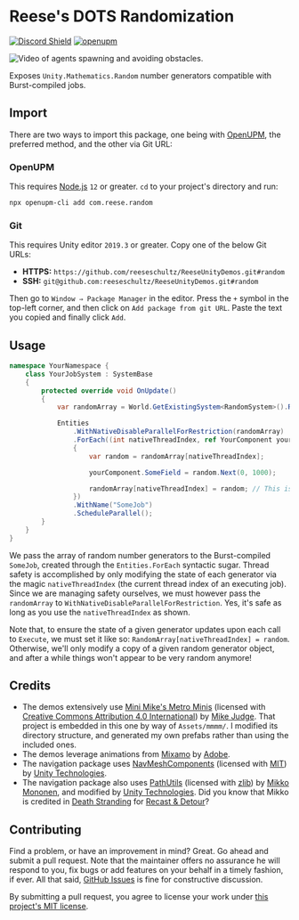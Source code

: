 # Reese's DOTS Randomization

[![Discord Shield](https://discordapp.com/api/guilds/732665868521177117/widget.png?style=shield)](https://discord.gg/CZ85mguYjK)
[![openupm](https://img.shields.io/npm/v/com.reese.random?label=openupm&registry_uri=https://package.openupm.com)](https://openupm.com/packages/com.reese.random/)

![Video of agents spawning and avoiding obstacles.](/Gifs/nav-performance-demo.gif)

Exposes `Unity.Mathematics.Random` number generators compatible with Burst-compiled jobs.

## Import

There are two ways to import this package, one being with [OpenUPM](https://openupm.com/), the preferred method, and the other via Git URL:

### OpenUPM

This requires [Node.js](https://nodejs.org/en/) `12` or greater. `cd` to your project's directory and run:

```sh
npx openupm-cli add com.reese.random
```

### Git

This requires Unity editor `2019.3` or greater. Copy one of the below Git URLs:

* **HTTPS:** `https://github.com/reeseschultz/ReeseUnityDemos.git#random`
* **SSH:** `git@github.com:reeseschultz/ReeseUnityDemos.git#random`

Then go to `Window ⇒ Package Manager` in the editor. Press the `+` symbol in the top-left corner, and then click on `Add package from git URL`. Paste the text you copied and finally click `Add`.

## Usage

```csharp
namespace YourNamespace {
    class YourJobSystem : SystemBase
    {
        protected override void OnUpdate()
        {
            var randomArray = World.GetExistingSystem<RandomSystem>().RandomArray;

            Entities
                .WithNativeDisableParallelForRestriction(randomArray)
                .ForEach((int nativeThreadIndex, ref YourComponent yourComponent) =>
                {
                    var random = randomArray[nativeThreadIndex];

                    yourComponent.SomeField = random.Next(0, 1000);

                    randomArray[nativeThreadIndex] = random; // This is NECESSARY.
                })
                .WithName("SomeJob")
                .ScheduleParallel();
        }
    }
}
```

We pass the array of random number generators to the Burst-compiled `SomeJob`, created through the `Entities.ForEach` syntactic sugar. Thread safety is accomplished by only modifying the state of each generator via the magic `nativeThreadIndex` (the current thread index of an executing job). Since we are managing safety ourselves, we must however pass the `randomArray` to `WithNativeDisableParallelForRestriction`. Yes, it's safe as long as you use the `nativeThreadIndex` as shown.

Note that, to ensure the state of a given generator updates upon each call to `Execute`, we must set it like so: `RandomArray[nativeThreadIndex] = random`. Otherwise, we'll only modify a copy of a given random generator object, and after a while things won't appear to be very random anymore!

## Credits

* The demos extensively use [Mini Mike's Metro Minis](https://mikelovesrobots.github.io/mmmm) (licensed with [Creative Commons Attribution 4.0 International](https://creativecommons.org/licenses/by/4.0/?)) by [Mike Judge](https://github.com/mikelovesrobots). That project is embedded in this one by way of `Assets/mmmm/`. I modified its directory structure, and generated my own prefabs rather than using the included ones.
* The demos leverage animations from [Mixamo](https://www.mixamo.com) by [Adobe](https://www.adobe.com/).
* The navigation package uses [NavMeshComponents](https://github.com/Unity-Technologies/NavMeshComponents) (licensed with [MIT](https://opensource.org/licenses/MIT)) by [Unity Technologies](https://github.com/Unity-Technologies).
* The navigation package also uses [PathUtils](https://github.com/reeseschultz/ReeseUnityDemos/tree/master/Packages/com.reese.nav/ThirdParty/PathUtils) (licensed with [zlib](https://opensource.org/licenses/Zlib)) by [Mikko Mononen](https://github.com/memononen), and modified by [Unity Technologies](https://github.com/Unity-Technologies). Did you know that Mikko is credited in [Death Stranding](https://en.wikipedia.org/wiki/Death_Stranding) for [Recast & Detour](https://github.com/recastnavigation/recastnavigation)?

## Contributing

Find a problem, or have an improvement in mind? Great. Go ahead and submit a pull request. Note that the maintainer offers no assurance he will respond to you, fix bugs or add features on your behalf in a timely fashion, if ever. All that said, [GitHub Issues](https://github.com/reeseschultz/ReeseUnityDemos/issues/new/choose) is fine for constructive discussion.

By submitting a pull request, you agree to license your work under [this project's MIT license](https://github.com/reeseschultz/ReeseUnityDemos/blob/master/LICENSE).
